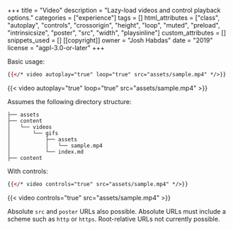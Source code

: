 +++
title = "Video"
description = "Lazy-load videos and control playback options."
categories = ["experience"]
tags = []
html_attributes = ["class", "autoplay", "controls", "crossorigin", "height", "loop", "muted", "preload", "intrinsicsize", "poster", "src", "width", "playsinline"]
custom_attributes = []
snippets_used = []
[[copyright]]
  owner = "Josh Habdas"
  date = "2019"
  license = "agpl-3.0-or-later"
+++

Basic usage:

```html
{{</* video autoplay="true" loop="true" src="assets/sample.mp4" */>}}
```

{{< video autoplay="true" loop="true" src="assets/sample.mp4" >}}

Assumes the following directory structure:

```
├── assets
├── content
│   └── videos
│       └── gifs
│           ├── assets
│           │   └── sample.mp4
│           └── index.md
├── content
```

With controls:

```html
{{</* video controls="true" src="assets/sample.mp4" */>}}
```

{{< video controls="true" src="assets/sample.mp4" >}}

Absolute `src` and `poster` URLs also possible. Absolute URLs must include a scheme such as `http` or `https`. Root-relative URLs not currently possible.
